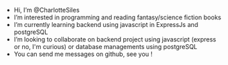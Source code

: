 - Hi, I’m @CharlotteSiles
- I’m interested in programming and reading fantasy/science fiction books
- I’m currently learning backend using javascript in ExpressJs and postgreSQL
- I’m looking to collaborate on backend project using javascript (express or no, I'm curious) or database managements using postgreSQL
- You can send me messages on github, see you !

<!---
CharlotteSiles/CharlotteSiles is a ✨ special ✨ repository because its `README.md` (this file) appears on your GitHub profile.
You can click the Preview link to take a look at your changes.
--->
